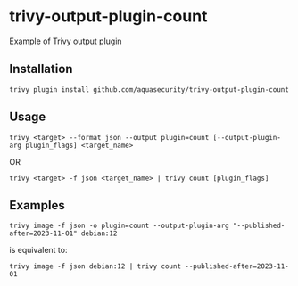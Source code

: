 # trivy-output-plugin-count
Example of Trivy output plugin

## Installation
```shell
trivy plugin install github.com/aquasecurity/trivy-output-plugin-count
```

## Usage

```shell
trivy <target> --format json --output plugin=count [--output-plugin-arg plugin_flags] <target_name>
```

OR

```shell
trivy <target> -f json <target_name> | trivy count [plugin_flags]
```

## Examples

```shell
trivy image -f json -o plugin=count --output-plugin-arg "--published-after=2023-11-01" debian:12
```

is equivalent to:

```shell
trivy image -f json debian:12 | trivy count --published-after=2023-11-01
```
